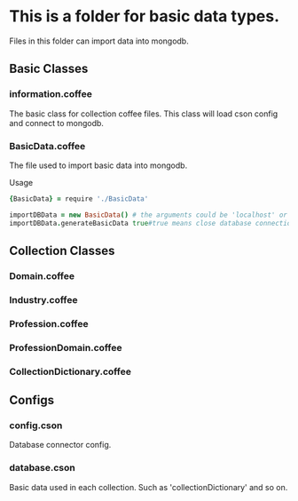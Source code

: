 # This is a folder for basic data types.
Files in this folder can import data into mongodb.

## Basic Classes

### information.coffee
The basic class for collection coffee files.
This class will load cson config and connect to  mongodb.

### BasicData.coffee
The file used to import basic data into mongodb.

Usage
```coffeescript
{BasicData} = require './BasicData'

importDBData = new BasicData() # the arguments could be 'localhost' or 'dbserver', empty for default 'localhost'
importDBData.generateBasicData true#true means close database connection after operations

```
## Collection Classes
### Domain.coffee
### Industry.coffee
### Profession.coffee
### ProfessionDomain.coffee
### CollectionDictionary.coffee

## Configs
### config.cson
Database connector config.

### database.cson
Basic data used in each collection. Such as 'collectionDictionary' and so on.
